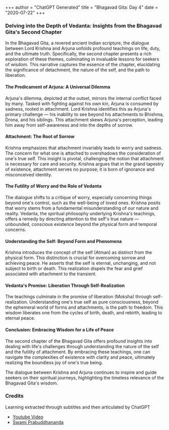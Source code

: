 
+++
author = "ChatGPT Generated"
title = "Bhagavad Gita: Day 4"
date = "2020-07-22"
+++

### Delving into the Depth of Vedanta: Insights from the Bhagavad Gita's Second Chapter

In the Bhagavad Gita, a revered ancient Indian scripture, the dialogue between Lord Krishna and Arjuna unfolds profound teachings on life, duty, and the ultimate truth. Specifically, the second chapter presents a rich exploration of these themes, culminating in invaluable lessons for seekers of wisdom. This narrative captures the essence of the chapter, elucidating the significance of detachment, the nature of the self, and the path to liberation.

#### The Predicament of Arjuna: A Universal Dilemma

Arjuna's dilemma, depicted at the outset, mirrors the internal conflict faced by many. Tasked with fighting against his own kin, Arjuna is consumed by sadness, rooted in attachment. Lord Krishna identifies this as Arjuna's primary challenge — his inability to see beyond his attachments to Bhishma, Drona, and his siblings. This attachment skews Arjuna's perception, leading him away from self-awareness and into the depths of sorrow.

#### Attachment: The Root of Sorrow

Krishna emphasizes that attachment invariably leads to worry and sadness. The concern for what one is attached to overshadows the consideration of one's true self. This insight is pivotal, challenging the notion that attachment is necessary for care and security. Krishna argues that in the grand tapestry of existence, attachment serves no purpose; it is born of ignorance and misconceived identity.

#### The Futility of Worry and the Role of Vedanta

The dialogue shifts to a critique of worry, especially concerning things beyond one's control, such as the well-being of loved ones. Krishna posits that worry stems from a fundamental misunderstanding of our nature and reality. Vedanta, the spiritual philosophy underlying Krishna's teachings, offers a remedy by directing attention to the self's true nature — unbounded, conscious existence beyond the physical form and temporal concerns.

#### Understanding the Self: Beyond Form and Phenomena

Krishna introduces the concept of the self (Atman) as distinct from the physical form. This distinction is crucial for overcoming sorrow and achieving peace. He asserts that the self is eternal, unchanging, and not subject to birth or death. This realization dispels the fear and grief associated with attachment to the transient.

#### Vedanta's Promise: Liberation Through Self-Realization

The teachings culminate in the promise of liberation (Moksha) through self-realization. Understanding one's true self as pure consciousness, beyond the ephemeral world of forms and attachments, is the path to freedom. This wisdom liberates one from the cycles of birth, death, and rebirth, leading to eternal peace.

#### Conclusion: Embracing Wisdom for a Life of Peace

The second chapter of the Bhagavad Gita offers profound insights into dealing with life's challenges through understanding the nature of the self and the futility of attachment. By embracing these teachings, one can navigate the complexities of existence with clarity and peace, ultimately realizing the boundless joy of one's true being.

The dialogue between Krishna and Arjuna continues to inspire and guide seekers on their spiritual journeys, highlighting the timeless relevance of the Bhagavad Gita's wisdom.

### Credits
Learning extracted through subtitles and then articulated by ChatGPT
* [Youtube Video](https://www.youtube.com/watch?v=ci_ywo9oV08)
* [Swami Prabuddhananda](https://www.youtube.com/@upanishadswithswamiprabudd4019/streams)
